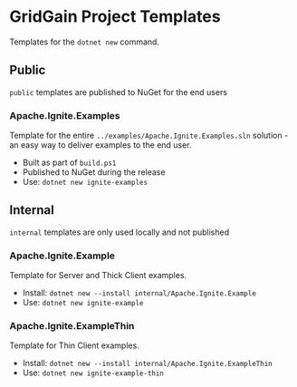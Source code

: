 # GridGain Project Templates

Templates for the `dotnet new` command.

## Public

`public` templates are published to NuGet for the end users

### Apache.Ignite.Examples

Template for the entire `../examples/Apache.Ignite.Examples.sln` solution - an easy way to deliver examples to the end user.
* Built as part of `build.ps1`
* Published to NuGet during the release
* Use: `dotnet new ignite-examples`

## Internal

`internal` templates are only used locally and not published

### Apache.Ignite.Example

Template for Server and Thick Client examples.

* Install: `dotnet new --install internal/Apache.Ignite.Example`
* Use: `dotnet new ignite-example`

### Apache.Ignite.ExampleThin

Template for Thin Client examples.

* Install: `dotnet new --install internal/Apache.Ignite.ExampleThin`
* Use: `dotnet new ignite-example-thin`
